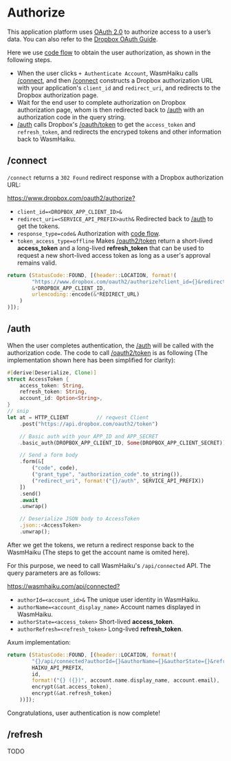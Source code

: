 # Authorize

This application platform uses [OAuth 2.0](https://oauth.net/) to authorize access to a user’s data. You can 
also refer to the [Dropbox OAuth Guide](https://www.dropbox.com/lp/developers/reference/oauth-guide).

Here we use [code flow][cf] to obtain the user authorization, as shown in the following steps.

* When the user clicks `+ Authenticate Account`, WasmHaiku calls [/connect](#connect), and then [/connect](#connect) constructs a Dropbox authorization URL with your application's `client_id` and `redirect_uri`, and redirects to the Dropbox authorization page.
* Wait for the end user to complete authorization on Dropbox authorization page, whom is then redirected back to [/auth](#auth) with an authorization code in the query string.
* [/auth](#auth) calls Dropbox's [/oauth/token][o2t] to get the `access_token` and `refresh_token`, and redirects the encryped tokens and other information back to WasmHaiku.

## /connect

`/connect` returns a `302 Found` redirect response with a Dropbox authorization URL:

<https://www.dropbox.com/oauth2/authorize?>

* `client_id=<DROPBOX_APP_CLIENT_ID>&`
* `redirect_uri=<SERVICE_API_PREFIX>auth&` Redirected back to [/auth](#auth) to get the tokens.
* `response_type=code&` Authorization with [code flow][cf].
* `token_access_type=offline` Makes [/oauth2/token][o2t] return a short-lived __access_token__ and a long-lived __refresh_token__ that can be used to request a new short-lived access token as long as a user's approval remains valid.

```rust
return (StatusCode::FOUND, [(header::LOCATION, format!(
        "https://www.dropbox.com/oauth2/authorize?client_id={}&redirect_uri={}&response_type=code&token_access_type=offline",
        &*DROPBOX_APP_CLIENT_ID,
        urlencoding::encode(&*REDIRECT_URL)
    )
)]);
```

## /auth

When the user completes authentication, the [/auth](#auth) will be called with the authorization code. The code to 
call [/oauth2/token][o2t] is as following (The implementation shown here has been simplified for clarity):

```rust
#[derive(Deserialize, Clone)]
struct AccessToken {
    access_token: String,
    refresh_token: String,
    account_id: Option<String>,
}
// snip
let at = HTTP_CLIENT         // reqwest Client
    .post("https://api.dropbox.com/oauth2/token")

    // Basic auth with your APP_ID and APP_SECRET
    .basic_auth(DROPBOX_APP_CLIENT_ID, Some(DROPBOX_APP_CLIENT_SECRET))

    // Send a form body
    .form(&[
        ("code", code),
        ("grant_type", "authorization_code".to_string()),
        ("redirect_uri", format!("{}/auth", SERVICE_API_PREFIX))
    ])
    .send()
    .await
    .unwrap()

    // Deserialize JSON body to AccessToken
    .json::<AccessToken>
    .unwrap();
```

After we get the tokens, we return a redirect response back to the WasmHaiku (The steps to get the account name is 
omited here).

For this purpose, we need to call WasmHaiku's `/api/connected` API. The query parameters are as follows:

<https://wasmhaiku.com/api/connected?>

* `authorId=<account_id>&` The unique user identity in WasmHaiku.
* `authorName=<account_display_name>` Account names displayed in WasmHaiku.
* `authorState=<access_token>` Short-lived __access_token__.
* `authorRefresh=<refresh_token>` Long-lived __refresh_token__.

Axum implementation:

```rust
return (StatusCode::FOUND, [(header::LOCATION, format!(
        "{}/api/connected?authorId={}&authorName={}&authorState={}&refreshState={}",
        HAIKU_API_PREFIX,
        id,
        format!("{} ({})", account.name.display_name, account.email),
        encrypt(&at.access_token),
        encrypt(&at.refresh_token)
    ))]);
```

Congratulations, user authentication is now complete!

## /refresh

TODO

[o2t]: https://www.dropbox.com/developers/documentation/http/documentation#oauth2-token
[cf]: https://oauth.net/2/grant-types/authorization-code/
